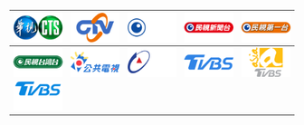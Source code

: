 | ![](https://raw.githubusercontent.com/RevGear/logo/master/Countries/TW/CTS.png) | ![](https://raw.githubusercontent.com/RevGear/logo/master/Countries/TW/CTV.png) | ![](https://raw.githubusercontent.com/RevGear/logo/master/Countries/TW/FTV.png) | ![](https://raw.githubusercontent.com/RevGear/logo/master/Countries/TW/FTVNews.png) | ![](https://raw.githubusercontent.com/RevGear/logo/master/Countries/TW/FTVOne.png) | 
|:---:|:---:|:---:|:---:|:---:| 
| ![](https://raw.githubusercontent.com/RevGear/logo/master/Countries/TW/FTVTaiwan.png) | ![](https://raw.githubusercontent.com/RevGear/logo/master/Countries/TW/PTS.png) | ![](https://raw.githubusercontent.com/RevGear/logo/master/Countries/TW/TTV.png) | ![](https://raw.githubusercontent.com/RevGear/logo/master/Countries/TW/TVBS.png) | ![](https://raw.githubusercontent.com/RevGear/logo/master/Countries/TW/TVBSAsia.png) | 
| ![](https://raw.githubusercontent.com/RevGear/logo/master/Countries/TW/TVBSNews.png)  | 
